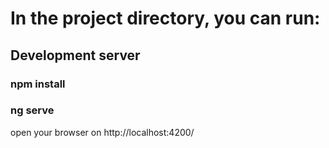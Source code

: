 # In the project directory, you can run:
## Development server
### npm install
### ng serve
open your browser on http://localhost:4200/ 
